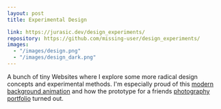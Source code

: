 ```yaml
---
layout: post
title: Experimental Design

link: https://jurasic.dev/design_experiments/
repository: https://github.com/missing-user/design_experiments/
images:
  - "/images/design.png"
  - "/images/design_dark.png"
---
```


A bunch of tiny Websites where I explore some more radical design concepts and experimental methods. I'm especially proud of this [modern background animation](https://jurasic.dev/design_experiments/background_animation) and how the prototype for a friends [photography portfolio](https://jurasic.dev/design_experiments/photography "Photography portfolio prototype") turned out.
